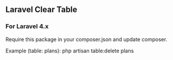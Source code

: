 ## Laravel Clear Table

### For Laravel 4.x

Require this package in your composer.json and update composer.

Example (table: plans):
    php artisan table:delete plans
